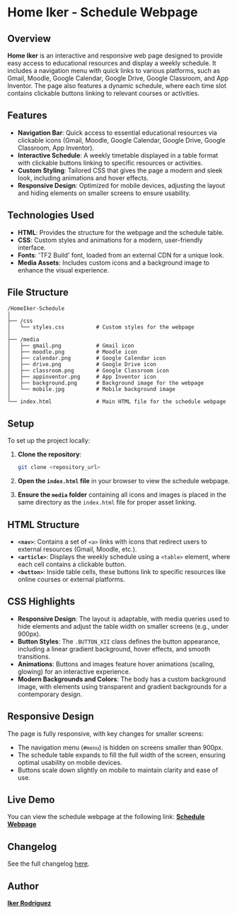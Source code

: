 # Home Iker - Schedule Webpage

## Overview

**Home Iker** is an interactive and responsive web page designed to provide easy access to educational resources and display a weekly schedule. It includes a navigation menu with quick links to various platforms, such as Gmail, Moodle, Google Calendar, Google Drive, Google Classroom, and App Inventor. The page also features a dynamic schedule, where each time slot contains clickable buttons linking to relevant courses or activities.

## Features

- **Navigation Bar**: Quick access to essential educational resources via clickable icons (Gmail, Moodle, Google Calendar, Google Drive, Google Classroom, App Inventor).
- **Interactive Schedule**: A weekly timetable displayed in a table format with clickable buttons linking to specific resources or activities.
- **Custom Styling**: Tailored CSS that gives the page a modern and sleek look, including animations and hover effects.
- **Responsive Design**: Optimized for mobile devices, adjusting the layout and hiding elements on smaller screens to ensure usability.

## Technologies Used

- **HTML**: Provides the structure for the webpage and the schedule table.
- **CSS**: Custom styles and animations for a modern, user-friendly interface.
- **Fonts**: 'TF2 Build' font, loaded from an external CDN for a unique look.
- **Media Assets**: Includes custom icons and a background image to enhance the visual experience.

## File Structure

```
/HomeIker-Schedule
│
├── /css
│   └── styles.css          # Custom styles for the webpage
│
├── /media
│   ├── gmail.png           # Gmail icon
│   ├── moodle.png          # Moodle icon
│   ├── calendar.png        # Google Calendar icon
│   ├── drive.png           # Google Drive icon
│   ├── classroom.png       # Google Classroom icon
│   ├── appinventor.png     # App Inventor icon
│   ├── background.png      # Background image for the webpage
│   └── mobile.jpg          # Mobile background image
│
└── index.html              # Main HTML file for the schedule webpage
```

## Setup

To set up the project locally:

1. **Clone the repository**:

   ```bash
   git clone <repository_url>
   ```

2. **Open the `index.html` file** in your browser to view the schedule webpage.

3. **Ensure the `media` folder** containing all icons and images is placed in the same directory as the `index.html` file for proper asset linking.

## HTML Structure

- **`<nav>`**: Contains a set of `<a>` links with icons that redirect users to external resources (Gmail, Moodle, etc.).
- **`<article>`**: Displays the weekly schedule using a `<table>` element, where each cell contains a clickable button.
- **`<button>`**: Inside table cells, these buttons link to specific resources like online courses or external platforms.

## CSS Highlights

- **Responsive Design**: The layout is adaptable, with media queries used to hide elements and adjust the table width on smaller screens (e.g., under 900px).
- **Button Styles**: The `.BUTTON_XII` class defines the button appearance, including a linear gradient background, hover effects, and smooth transitions.
- **Animations**: Buttons and images feature hover animations (scaling, glowing) for an interactive experience.
- **Modern Backgrounds and Colors**: The body has a custom background image, with elements using transparent and gradient backgrounds for a contemporary design.

## Responsive Design

The page is fully responsive, with key changes for smaller screens:

- The navigation menu (`#menu`) is hidden on screens smaller than 900px.
- The schedule table expands to fill the full width of the screen, ensuring optimal usability on mobile devices.
- Buttons scale down slightly on mobile to maintain clarity and ease of use.

## Live Demo

You can view the schedule webpage at the following link:
[**Schedule Webpage**](https://ikeerrodriiguezz.github.io/schedule/home.html)

## Changelog

See the full changelog [here](CHANGELOG.md).

## Author

[**Iker Rodríguez**](https://github.com/ikeerrodriiguezz)
